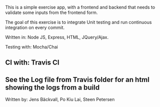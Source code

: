 This is a simple exercise app, with a frontend and backend that needs to validate some inputs from the frontend form.

The goal of this exercise is to integrate Unit testing and run continuous integration on every commit.

Written in: Node JS, Express, HTML, JQuery/Ajax.

Testing with: Mocha/Chai

CI with: Travis CI
------------------------------------------------------------------------------------
<b>See the Log file from Travis folder for an html showing the logs from a build</b>
------------------------------------------------------------------------------------

Written by: Jens Bäckvall, Po Kiu Lai, Steen Petersen

